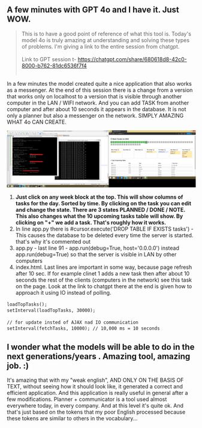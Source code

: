 <h2>A few minutes  with GPT 4o and I have it. Just WOW.</h2>

> This is to have a good point of reference of what this tool is. Today's model 4o is truly amazing at understanding and solving these types of problems. I'm giving a link to the entire session from chatgpt.
<br /><br />
Link to GPT session t- https://chatgpt.com/share/680618d8-42c0-8000-b762-81dc6536f7f4
<br /><br />

In a few minutes the model created quite a nice application that also works as a messenger. At the end of this session there is a change from a version that works only on localhost to a version that is visible through another computer in the LAN / WIFI network. And you can add TASK from another computer and after about 10 seconds it appears in the database. It is not only a planner but also a messenger on the network. SIMPLY AMAZING WHAT 4o CAN CREATE.

![dump](https://github.com/KarolDuracz/scratchpad/blob/main/MachineLearning/ML%20with%20EurekaLabs/21-04-2025%20-%20EurekaLabs%20practice/251%20-%2021-04-2025%20-%20WOW%20GPT%204o%20is%20amazing%20-%20fixed.png?raw=true)

1. <b>Just click on any week block at the top. This will show columns of tasks for the day. Sorted by time. By clicking on the task you can edit and change the state. There are 3 states PLANNED / DONE / NOTE. This also changes what the 10 upcoming tasks table will show. By clicking on "+" we add a task. That's roughly how it works.</b>
2. In line app.py there is #cursor.execute('DROP TABLE IF EXISTS tasks') - This causes the database to be deleted every time the server is started. that's why it's commented out
3. app.py - last line 91 - app.run(debug=True, host='0.0.0.0') instead app.run(debug=True) so that the server is visible in LAN by other computers
4. index.html. Last lines are important in some way, because page refresh after 10 sec. If for example clinet 1 adds a new task then after about 10 seconds the rest of the clients (computers in the network) see this task on the page. Look at the link to chatgpt there at the end is given how to approach it using IO instead of polling.


```
loadTopTasks();
setInterval(loadTopTasks, 30000);

// for update insted of AJAX nad IO communication
setInterval(fetchTasks, 10000); // 10,000 ms = 10 seconds
```

<h2>I wonder what the models will be able to do in the next generations/years . Amazing tool, amazing job. :)</h2>
It's amazing that with my "weak english", AND ONLY ON THE BASIS OF TEXT, without seeing how it should look like, it generated a correct and efficient application. And this application is really useful in general after a few modifications. Planner + communicator is a tool used almost everywhere today, in every company. And at this level it's quite ok. And that's just based on the tokens that my poor English processed because these tokens are similar to others in the vocabulary... 
